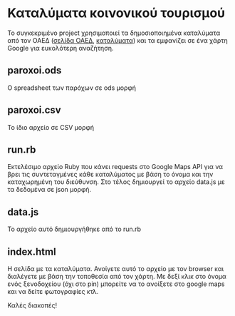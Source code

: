# Καταλύματα κοινονικού τουρισμού

Το συγκεκριμένο project χρησιμοποιεί τα δημοσιοποιημένα καταλύματα από τον ΟΑΕΔ
([σελίδα ΟΑΕΔ](http://www.oaed.gr/koinonikos-tourismos-2016-2017), [καταλύματα](http://www.oaed.gr/documents/10195/1376087/PAROXOIEGKEKRIMENOI%282%29.xls/1988c4ce-f1bc-49bb-adaa-4f0a16530c35)) και τα εμφανίζει σε ένα χάρτη Google για ευκολότερη αναζήτηση.

## paroxoi.ods
Ο spreadsheet των παρόχων σε ods μορφή

## paroxoi.csv
Το ίδιο αρχείο σε CSV μορφή

## run.rb

Εκτελέσιμο αρχείο Ruby που κάνει requests στο Google Maps API για να βρει τις
συντεταγμένες κάθε καταλύματος με βάση το όνομα και την καταχωρημένη του διεύθυνση.
Στο τέλος δημιουργεί το αρχείο data.js με τα δεδομένα σε json μορφή.

## data.js

Το αρχείο αυτό δημιουργήθηκε από το run.rb

## index.html

Η σελίδα με τα καταλύματα. Ανοίγετε αυτό το αρχείο με τον browser και διαλέγετε
με βάση την τοποθεσία από τον χάρτη. Με δεξί κλικ στο όνομα ενός ξενοδοχείου (όχι στο pin)
μπορείτε να το ανοίξετε στο google maps και να δείτε φωτογραφίες κτλ.

Καλές διακοπές!
